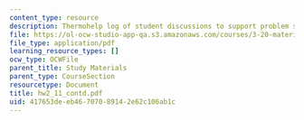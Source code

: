 ```yaml
---
content_type: resource
description: Thermohelp log of student discussions to support problem sets.
file: https://ol-ocw-studio-app-qa.s3.amazonaws.com/courses/3-20-materials-at-equilibrium-sma-5111-fall-2003/417653deeb46707089142e62c106ab1c_hw2_11_contd.pdf
file_type: application/pdf
learning_resource_types: []
ocw_type: OCWFile
parent_title: Study Materials
parent_type: CourseSection
resourcetype: Document
title: hw2_11_contd.pdf
uid: 417653de-eb46-7070-8914-2e62c106ab1c
---
```

